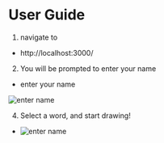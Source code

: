 # User Guide

1. navigate to
- http://localhost:3000/

2. You will be prompted to enter your name
  - enter your name
<img src="images/name.[ng" alt="enter name">


4. Select a word, and start drawing!
- <img src="images/game[ng" alt="enter name">

